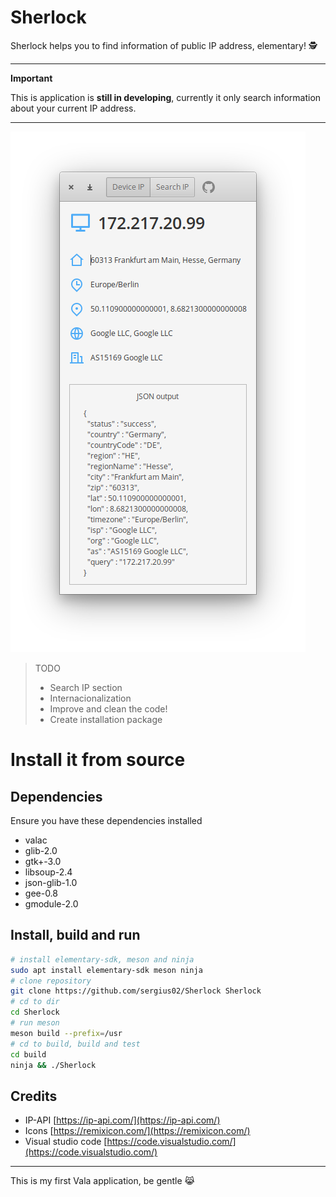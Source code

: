 # Sherlock

Sherlock helps you to find information of public IP address, elementary! 🕵️

----------

**Important**

This is application is **still in developing**, currently it only search information about your current IP address.

----------

![alt](Sherlock.png)

> TODO
>
> * Search IP section
> * Internacionalization
> * Improve and clean the code!
> * Create installation package

# Install it from source

## Dependencies

Ensure you have these dependencies installed

* valac
* glib-2.0
* gtk+-3.0
* libsoup-2.4
* json-glib-1.0
* gee-0.8
* gmodule-2.0

## Install, build and run

```bash
# install elementary-sdk, meson and ninja
sudo apt install elementary-sdk meson ninja
# clone repository
git clone https://github.com/sergius02/Sherlock Sherlock
# cd to dir
cd Sherlock
# run meson
meson build --prefix=/usr
# cd to build, build and test
cd build
ninja && ./Sherlock
```

## Credits

* IP-API [https://ip-api.com/](https://ip-api.com/)
* Icons [https://remixicon.com/](https://remixicon.com/)
* Visual studio code [https://code.visualstudio.com/](https://code.visualstudio.com/)

----------
This is my first Vala application, be gentle 😹️
